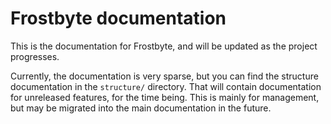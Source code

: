 # Frostbyte documentation

This is the documentation for Frostbyte, and will be updated as the project progresses.

Currently, the documentation is very sparse, but you can find the structure documentation in the `structure/` directory. That will contain documentation for unreleased features, for the time being. This is mainly for management, but may be migrated into the main documentation in the future.
